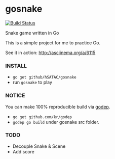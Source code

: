 gosnake
=======
[![Build Status](https://drone.io/github.com/hSATAC/gosnake/status.png)](https://drone.io/github.com/hSATAC/gosnake/latest)

Snake game written in Go

This is a simple project for me to practice Go.

See it in action: http://asciinema.org/a/6115

### INSTALL

* `go get github/hSATAC/gosnake`
* run `gosnake` to play

### NOTICE

You can make 100% reproducible build via [godep](https://github.com/kr/godep).

* `go get github.com/kr/godep`
* `godep go build` under gosnake src folder.

### TODO

* Decouple Snake & Scene
* Add score
